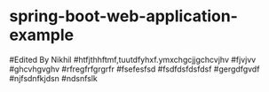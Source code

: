 # spring-boot-web-application-example
#Edited By Nikhil
#htfjthhftmf,tuutdfyhxf.ymxchgcjjgchcvjhv
#fjvjvv
#ghcvhgvghv
#rfregfrfgrgrfr
#fsefesfsd
#fsdfdsfdsfdsf
#gergdfgvdf
#njfsdnfkjdsn
#ndsnfslk
